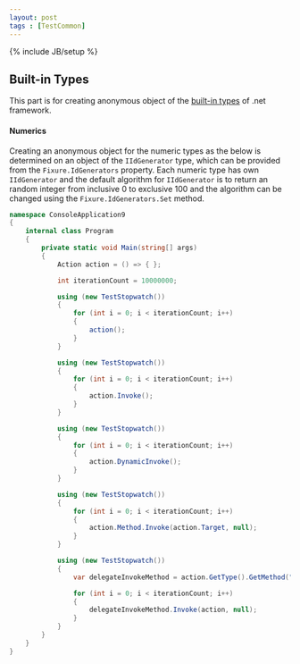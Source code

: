 ```yaml
---
layout: post
tags : [TestCommon]
---
```

{% include JB/setup %}

Built-in Types
--------------
This part is for creating anonymous object of the [built-in types][] of .net framework.

#### Numerics ####
Creating an anonymous object for the numeric types as the below is determined
on an object of the `IIdGenerator` type,
which can be provided from the `Fixure.IdGenerators` property.
Each numeric type has own `IIdGenerator`
and the default algorithm for `IIdGenerator` is to return an random integer from inclusive 0 to exclusive 100
and the algorithm can be changed using the `Fixure.IdGenerators.Set` method.

```c#
namespace ConsoleApplication9
{
    internal class Program
    {
        private static void Main(string[] args)
        {
            Action action = () => { };

            int iterationCount = 10000000;

            using (new TestStopwatch())
            {
                for (int i = 0; i < iterationCount; i++)
                {
                    action();
                }
            }

            using (new TestStopwatch())
            {
                for (int i = 0; i < iterationCount; i++)
                {
                    action.Invoke();
                }
            }

            using (new TestStopwatch())
            {
                for (int i = 0; i < iterationCount; i++)
                {
                    action.DynamicInvoke();
                }
            }

            using (new TestStopwatch())
            {
                for (int i = 0; i < iterationCount; i++)
                {
                    action.Method.Invoke(action.Target, null);
                }
            }

            using (new TestStopwatch())
            {
                var delegateInvokeMethod = action.GetType().GetMethod("Invoke");

                for (int i = 0; i < iterationCount; i++)
                {
                    delegateInvokeMethod.Invoke(action, null);
                }
            }
        }
    }
}
```

[Built-in types]: http://msdn.microsoft.com/en-us/library/ya5y69ds(v=vs.80).aspx
[Moq]: http://code.google.com/p/moq/

